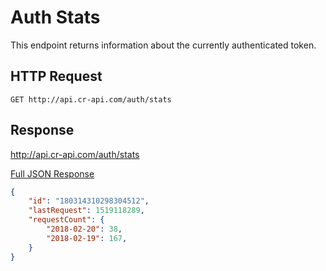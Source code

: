 # Auth Stats
This endpoint returns information about the currently authenticated token.

## HTTP Request
`GET http://api.cr-api.com/auth/stats`

## Response
http://api.cr-api.com/auth/stats

<a href="/json/auth_stats.json">Full JSON Response</a>

```json
{
    "id": "180314310298304512",
    "lastRequest": 1519118289,
    "requestCount": {
        "2018-02-20": 38,
        "2018-02-19": 167,
    }
}
```